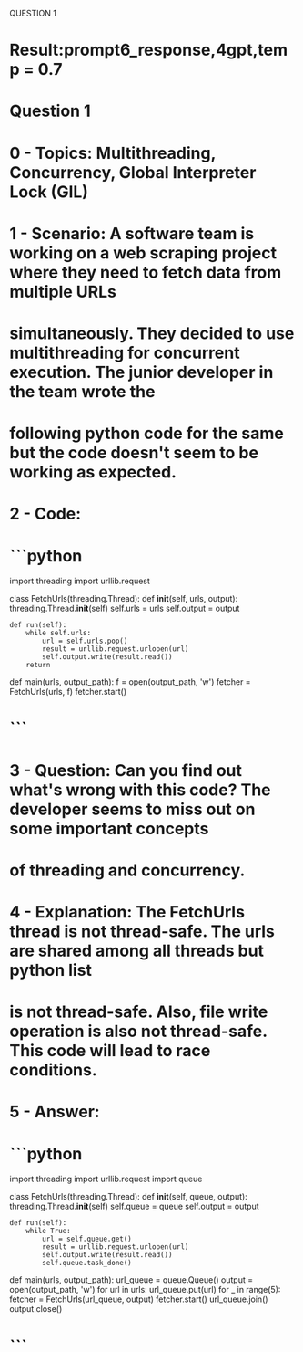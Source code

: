 QUESTION 1
# Result:prompt6_response,4gpt,temp = 0.7
# Question 1


# 0 - Topics: Multithreading, Concurrency, Global Interpreter Lock (GIL)


# 1 - Scenario: A software team is working on a web scraping project where they need to fetch data from multiple URLs
#  simultaneously. They decided to use multithreading for concurrent execution. The junior developer in the team wrote the
#  following python code for the same but the code doesn't seem to be working as expected.


# 2 - Code:


# ```python
import threading
import urllib.request




class FetchUrls(threading.Thread):
    def __init__(self, urls, output):
        threading.Thread.__init__(self)
        self.urls = urls
        self.output = output
       
    def run(self):
        while self.urls:
            url = self.urls.pop()
            result = urllib.request.urlopen(url)
            self.output.write(result.read())
        return




def main(urls, output_path):
    f = open(output_path, 'w')
    fetcher = FetchUrls(urls, f)
    fetcher.start()
# ```


# 3 - Question: Can you find out what's wrong with this code? The developer seems to miss out on some important concepts
#  of threading and concurrency.


# 4 - Explanation: The FetchUrls thread is not thread-safe. The urls are shared among all threads but python list
#  is not thread-safe. Also, file write operation is also not thread-safe. This code will lead to race conditions.


# 5 - Answer:


# ```python
import threading
import urllib.request
import queue




class FetchUrls(threading.Thread):
    def __init__(self, queue, output):
        threading.Thread.__init__(self)
        self.queue = queue
        self.output = output




    def run(self):
        while True:
            url = self.queue.get()
            result = urllib.request.urlopen(url)
            self.output.write(result.read())
            self.queue.task_done()




def main(urls, output_path):
    url_queue = queue.Queue()
    output = open(output_path, 'w')
    for url in urls:
        url_queue.put(url)
    for _ in range(5):
        fetcher = FetchUrls(url_queue, output)
        fetcher.start()
    url_queue.join()
    output.close()
# ```


